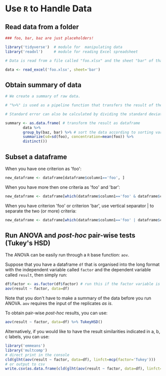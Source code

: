 # Use `R` to Handle Data

## Read data from a folder

```r
### foo, bar, baz are just placeholders!

library('tidyverse')  # module for  manipulating data
library('readxl')     # module for reading Excel spreadsheet

# Data is read from a file called "foo.xlsx" and the sheet "bar" of that file.

data <- read_excel('foo.xlsx', sheet='bar')
```

## Obtain summary of data

```r
# We create a summary of raw data. 

# "%>%" is used as a pipeline function that transfers the result of the previous step as the input for the following step.

# Standard error can also be calculated by dividing the standard deviation by the square root of the number of replicates.

summary <- as.data.frame( # transform the result as dataframe
	    data %>%
        group_by(baz, bar) %>% # sort the data according to sorting variables, can be more than one sorting variable
        summarize(sd=sd(foo), concentration=mean(foo)) %>%
        distinct())
```

## Subset a dataframe

When you have one criterion as 'foo':
```r
new_dataframe <- dataframe[dataframe$column1=='foo', ]
```
When you have more then one criteria as 'foo' and 'bar':
```r
new_dataframe <- dataframe[which(dataframe$column1=='foo' & dataframe$column2=='bar'), ]
```
When you have criterion 'foo' or criterion 'bar', use vertical separator | to separate the two (or more) criteria:
```r
new_dataframe <- dataframe[which(dataframe$column1=='foo' | dataframe$column2=='bar'), ]
```

## Run ANOVA and _post-hoc_ pair-wise tests (Tukey's HSD)

The ANOVA can be easily run through a `R` base function: `aov`. 

Suppose that you have a dataframe `df` that is organised into the long format with the independent variable called `factor` and the dependent variable called `result`, then simply run:

```r
df$factor <- as.factor(df$factor) # run this if the factor variable is in the formate of numbers
aov(result ~ factor, data=df)
```

Note that you don't have to make a summary of the data before you run ANOVA. `aov` requires the input of the replicates _as is_.

To obtain pair-wise _post-hoc_ results, you can use:

```r
aov(result ~ factor, data=df) %>% TukeyHSD()
```

Alternatively, if you would like to have the result similarities indicated in a, b, c labels, you can use:
```r
library('emmeans')
library('multcomp')
# direct print in the console
cld(glht(aov(result ~ factor, data=df), linfct=mcp(factor='Tukey')))
# or output to csv
write.csv(as.data.frame(cld(glht(aov(result ~ factor, data=df), linfct=mcp(factor='Tukey')))), 'anova_tukey.csv')
```







